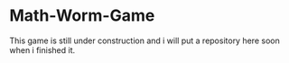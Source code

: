 # Math-Worm-Game
This game is still under construction and i will put a repository here soon when i finished it.
